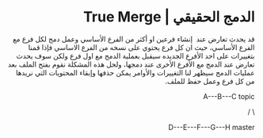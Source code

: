 <div dir = rtl > 
  
 <h1>  الدمج الحقيقي | True Merge </h1> 

<p>

‏قد يحدث تعارض عند ‏ ‏إنشاء فرعين او أكثر من الفرع الأساسي وعمل دمج لكل فرع مع الفرع الأساسي، حيث ان كل فرع يحتوي على نسخه من الفرع الاساسي فإذا قمنا بتغييرات على احد الأفرع الجديده سيقبل بعملية الدمج مع اول فرع ولكن سوف يحدث تعارض عند الدمج مع الأفرع الأخرى عند دمجها، ولحل هذه المشكلة نقوم بفتح الملف بعد عمليات الدمج سيظهر لنا التغييرات والأوامر يمكن حذفها وإبقاء المحتويات التي نريدها من كل فرع وعمل حفظ للملف.


</p>


<p>   	  A---B---C topic  </p>
<p> 	   \         /      </p> 
<p>   D---E---F---G---H master </p> 

  



   


  </dir >

